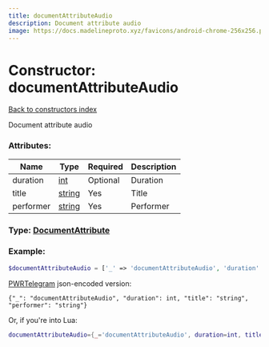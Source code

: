 ```yaml
---
title: documentAttributeAudio
description: Document attribute audio
image: https://docs.madelineproto.xyz/favicons/android-chrome-256x256.png
---
```

# Constructor: documentAttributeAudio  
[Back to constructors index](index.md)



Document attribute audio

### Attributes:

| Name     |    Type       | Required | Description |
|----------|---------------|----------|-------------|
|duration|[int](../types/int.md) | Optional|Duration|
|title|[string](../types/string.md) | Yes|Title|
|performer|[string](../types/string.md) | Yes|Performer|



### Type: [DocumentAttribute](../types/DocumentAttribute.md)


### Example:

```php
$documentAttributeAudio = ['_' => 'documentAttributeAudio', 'duration' => int, 'title' => 'string', 'performer' => 'string'];
```  

[PWRTelegram](https://pwrtelegram.xyz) json-encoded version:

```
{"_": "documentAttributeAudio", "duration": int, "title": "string", "performer": "string"}
```


Or, if you're into Lua:

```lua
documentAttributeAudio={_='documentAttributeAudio', duration=int, title='string', performer='string'}

```


